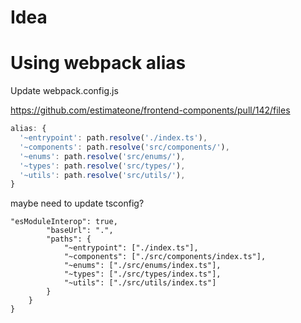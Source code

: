 # Idea

# Using webpack alias

Update webpack.config.js

https://github.com/estimateone/frontend-components/pull/142/files

```js
alias: {
  '~entrypoint': path.resolve('./index.ts'),
  '~components': path.resolve('src/components/'),
  '~enums': path.resolve('src/enums/'),
  '~types': path.resolve('src/types/'),
  '~utils': path.resolve('src/utils/'),
}
```

maybe need to update tsconfig?

```
"esModuleInterop": true,
        "baseUrl": ".",
        "paths": {
            "~entrypoint": ["./index.ts"],
            "~components": ["./src/components/index.ts"],
            "~enums": ["./src/enums/index.ts"],
            "~types": ["./src/types/index.ts"],
            "~utils": ["./src/utils/index.ts"]
        }
    }
}
```

